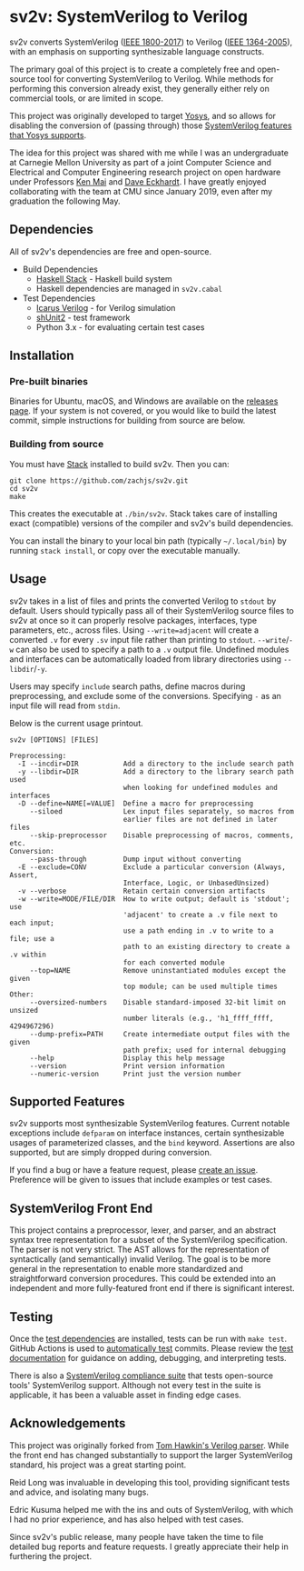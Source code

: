 # sv2v: SystemVerilog to Verilog

sv2v converts SystemVerilog ([IEEE 1800-2017]) to Verilog ([IEEE 1364-2005]),
with an emphasis on supporting synthesizable language constructs.

[IEEE 1800-2017]: https://ieeexplore.ieee.org/servlet/opac?punumber=8299593
[IEEE 1364-2005]: https://ieeexplore.ieee.org/servlet/opac?punumber=10779

The primary goal of this project is to create a completely free and open-source
tool for converting SystemVerilog to Verilog. While methods for performing this
conversion already exist, they generally either rely on commercial tools, or are
limited in scope.

This project was originally developed to target [Yosys], and so allows for
disabling the conversion of (passing through) those [SystemVerilog features that
Yosys supports].

[Yosys]: https://yosyshq.net/yosys/
[SystemVerilog features that Yosys supports]: https://github.com/YosysHQ/yosys#supported-features-from-systemverilog

The idea for this project was shared with me while I was an undergraduate at
Carnegie Mellon University as part of a joint Computer Science and Electrical
and Computer Engineering research project on open hardware under Professors [Ken
Mai] and [Dave Eckhardt]. I have greatly enjoyed collaborating with the team at
CMU since January 2019, even after my graduation the following May.

[Ken Mai]: https://engineering.cmu.edu/directory/bios/mai-kenneth.html
[Dave Eckhardt]: https://www.cs.cmu.edu/~davide/


## Dependencies

All of sv2v's dependencies are free and open-source.

* Build Dependencies
    * [Haskell Stack](https://www.haskellstack.org/) - Haskell build system
    * Haskell dependencies are managed in `sv2v.cabal`
* Test Dependencies
    * [Icarus Verilog](https://steveicarus.github.io/iverilog/) - for Verilog
      simulation
    * [shUnit2](https://github.com/kward/shunit2) - test framework
    * Python 3.x - for evaluating certain test cases


## Installation

### Pre-built binaries

Binaries for Ubuntu, macOS, and Windows are available on the [releases page]. If
your system is not covered, or you would like to build the latest commit, simple
instructions for building from source are below.

[releases page]: https://github.com/zachjs/sv2v/releases

### Building from source

You must have [Stack] installed to build sv2v. Then you can:

[Stack]: https://www.haskellstack.org/

```
git clone https://github.com/zachjs/sv2v.git
cd sv2v
make
```

This creates the executable at `./bin/sv2v`. Stack takes care of installing
exact (compatible) versions of the compiler and sv2v's build dependencies.

You can install the binary to your local bin path (typically `~/.local/bin`) by
running `stack install`, or copy over the executable manually.


## Usage

sv2v takes in a list of files and prints the converted Verilog to `stdout` by
default. Users should typically pass all of their SystemVerilog source files to
sv2v at once so it can properly resolve packages, interfaces, type parameters,
etc., across files. Using `--write=adjacent` will create a converted `.v` for
every `.sv` input file rather than printing to `stdout`. `--write`/`-w` can also
be used to specify a path to a `.v` output file. Undefined modules and
interfaces can be automatically loaded from library directories using
`--libdir`/`-y`.

Users may specify `include` search paths, define macros during preprocessing,
and exclude some of the conversions. Specifying `-` as an input file will read
from `stdin`.

Below is the current usage printout.

```
sv2v [OPTIONS] [FILES]

Preprocessing:
  -I --incdir=DIR           Add a directory to the include search path
  -y --libdir=DIR           Add a directory to the library search path used
                            when looking for undefined modules and interfaces
  -D --define=NAME[=VALUE]  Define a macro for preprocessing
     --siloed               Lex input files separately, so macros from
                            earlier files are not defined in later files
     --skip-preprocessor    Disable preprocessing of macros, comments, etc.
Conversion:
     --pass-through         Dump input without converting
  -E --exclude=CONV         Exclude a particular conversion (Always, Assert,
                            Interface, Logic, or UnbasedUnsized)
  -v --verbose              Retain certain conversion artifacts
  -w --write=MODE/FILE/DIR  How to write output; default is 'stdout'; use
                            'adjacent' to create a .v file next to each input;
                            use a path ending in .v to write to a file; use a
                            path to an existing directory to create a .v within
                            for each converted module
     --top=NAME             Remove uninstantiated modules except the given
                            top module; can be used multiple times
Other:
     --oversized-numbers    Disable standard-imposed 32-bit limit on unsized
                            number literals (e.g., 'h1_ffff_ffff, 4294967296)
     --dump-prefix=PATH     Create intermediate output files with the given
                            path prefix; used for internal debugging
     --help                 Display this help message
     --version              Print version information
     --numeric-version      Print just the version number
```


## Supported Features

sv2v supports most synthesizable SystemVerilog features. Current notable
exceptions include `defparam` on interface instances, certain synthesizable
usages of parameterized classes, and the `bind` keyword. Assertions are also
supported, but are simply dropped during conversion.

If you find a bug or have a feature request, please [create an issue].
Preference will be given to issues that include examples or test cases.

[create an issue]: https://github.com/zachjs/sv2v/issues/new


## SystemVerilog Front End

This project contains a preprocessor, lexer, and parser, and an abstract syntax
tree representation for a subset of the SystemVerilog specification. The parser
is not very strict. The AST allows for the representation of syntactically (and
semantically) invalid Verilog. The goal is to be more general in the
representation to enable more standardized and straightforward conversion
procedures. This could be extended into an independent and more fully-featured
front end if there is significant interest.


## Testing

Once the [test dependencies] are installed, tests can be run with `make test`.
GitHub Actions is used to [automatically test] commits. Please review the [test
documentation] for guidance on adding, debugging, and interpreting tests.

[test dependencies]: #dependencies
[test documentation]: test/README.md
[automatically test]: https://github.com/zachjs/sv2v/actions

There is also a [SystemVerilog compliance suite] that tests open-source tools'
SystemVerilog support. Although not every test in the suite is applicable, it
has been a valuable asset in finding edge cases.

[SystemVerilog compliance suite]: https://github.com/chipsalliance/sv-tests


## Acknowledgements

This project was originally forked from [Tom Hawkin's Verilog parser]. While the
front end has changed substantially to support the larger SystemVerilog
standard, his project was a great starting point.

[Tom Hawkin's Verilog parser]: https://github.com/tomahawkins/verilog

Reid Long was invaluable in developing this tool, providing significant tests
and advice, and isolating many bugs.

Edric Kusuma helped me with the ins and outs of SystemVerilog, with which I had
no prior experience, and has also helped with test cases.

Since sv2v's public release, many people have taken the time to file detailed
bug reports and feature requests. I greatly appreciate their help in furthering
the project.
